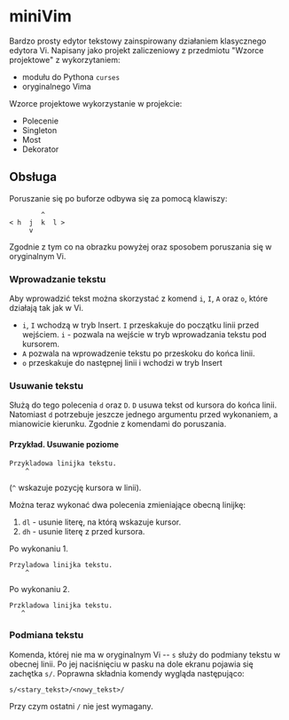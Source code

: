# miniVim

Bardzo prosty edytor tekstowy zainspirowany działaniem klasycznego edytora Vi.
Napisany jako projekt zaliczeniowy z przedmiotu "Wzorce projektowe" z
wykorzytaniem:

* modułu do Pythona `curses` 
* oryginalnego Vima

Wzorce projektowe wykorzystanie w projekcie:

* Polecenie
* Singleton 
* Most
* Dekorator

## Obsługa

Poruszanie się po buforze odbywa się za pomocą klawiszy:

		    ^
	< h  j  k  l >
		 v

Zgodnie z tym co na obrazku powyżej oraz sposobem poruszania się w oryginalnym
Vi.

### Wprowadzanie tekstu

Aby wprowadzić tekst można skorzystać z komend `i`, `I`, `A` oraz `o`, które
działają tak jak w Vi.

* `i`, `I` wchodzą w tryb Insert. `I` przeskakuje do początku linii przed wejściem.
  `i` - pozwala na wejście w tryb wprowadzania tekstu pod kursorem.
* `A` pozwala na wprowadzenie tekstu po przeskoku do końca linii.
* `o` przeskakuje do następnej linii i wchodzi w tryb Insert

### Usuwanie tekstu

Służą do tego polecenia `d` oraz `D`. `D` usuwa tekst od kursora do końca
linii. Natomiast `d` potrzebuje jeszcze jednego argumentu przed wykonaniem, a
mianowicie kierunku. Zgodnie z komendami do poruszania.

#### Przykład. Usuwanie poziome

	Przykladowa linijka tekstu.
	    ^
(`^` wskazuje pozycję kursora w linii).

Można teraz wykonać dwa polecenia zmieniające obecną linijkę:
1. `dl` - usunie literę, na którą wskazuje kursor.
2. `dh` - usunie literę z przed kursora.

Po wykonaniu 1. 

	Przyladowa linijka tekstu.
	    ^

Po wykonaniu 2.

	Przkladowa linijka tekstu.
	   ^

### Podmiana tekstu

Komenda, której nie ma w oryginalnym Vi -- `s` służy do podmiany tekstu w
obecnej linii. Po jej naciśnięciu w pasku na dole ekranu pojawia się zachętka
`s/`. Poprawna składnia komendy wygląda następująco:

	s/<stary_tekst>/<nowy_tekst>/

Przy czym ostatni `/` nie jest wymagany.
